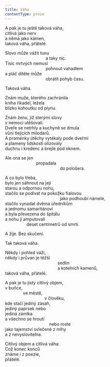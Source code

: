 ```yaml
---
title: Váha
contentType: prose
---
```


A pak je tu ještě taková váha,  
citlivá jako nerv  
a němá jako kámen,  
taková váha, přátelé.

Slovo může vážit tunu  
                                  a taky nic.  
Tisíc mrtvých nemusí  
                                  pohnout vahadlem  
a pláč dítěte může  
                                  obrátit pohyb času.

Taková váha.

Znám muže, kterého zachránila  
kniha říkadel, ležela  
blízko kohoutku od plynu.

Znám ženu, již sterými slovy  
v nemoci utěšovali.  
Dveře se netrhly a kuchyně se dmula  
vůní tlejících milodarů.  
A praménky útěchy vytékaly pode dveřmi  
a plameny lidskosti olizovaly  
duchnu i kredenc a brejle pod oknem.

Ale ona se jen  
                          propadala  
                                              do pološera.

A co bylo třeba,  
bylo jen sáhnout na její  
starou a odpornou nohu,  
stačilo se podívat na pokožku fialovou  
                                              jako podhoubí námele,  
stačilo vynadat dvěma úředníkům  
a jednomu samaritánovi  
a byla převezena do špitálu  
a nohu jí amputovali  
                  deset centimetrů od smrti.

A žije. Bez skučení.

Tak taková váha.

Někdy i pohled váží,  
někdy i průvan je těžší  
                                            sedlin  
                                            a kotelních kamenů,  
taková váha, přátelé.

A pak je tu jistý citlivý objem,  
v buňce,  
               ve městě,  
                                 v člověku,  
kde stačí jediný zásah,  
jediný paprsek nebo  
jediná zámlka  
a všechno se hroutí  
                                     nebo roste  
jako tajemství svlečené z mlhy  
a z nevyslovitelna.

Citlivý objem a citlivá váha:  
Což konec konců  
známe i z poezie,  
přátelé.
